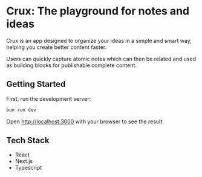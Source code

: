 # Crux: The playground for notes and ideas

Crux is an app designed to organize your ideas in a simple and smart way, helping you create better content faster.

Users can quickly capture atomic notes which can then be related and used as building blocks for publishable complete content.

## Getting Started

First, run the development server:

```bash
bun run dev
```

Open [http://localhost:3000](http://localhost:3000) with your browser to see the result.

## Tech Stack

- React
- Next.js
- Typescript
